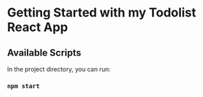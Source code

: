 # Getting Started with my Todolist React App



## Available Scripts

In the project directory, you can run:

### `npm start`

